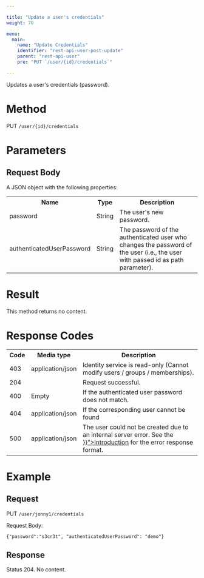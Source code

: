 ```yaml
---

title: "Update a user's credentials"
weight: 70

menu:
  main:
    name: "Update Credentials"
    identifier: "rest-api-user-post-update"
    parent: "rest-api-user"
    pre: "PUT `/user/{id}/credentials`"

---
```



Updates a user's credentials (password).

# Method

PUT `/user/{id}/credentials`

# Parameters

## Request Body

A JSON object with the following properties:

<table class="table table-striped">
  <tr>
    <th>Name</th>
    <th>Type</th>
    <th>Description</th>
  </tr>
  <tr>
    <td>password</td>
    <td>String</td>
    <td>The user's new password.</td>
  </tr>
  <tr>
    <td>authenticatedUserPassword</td>
    <td>String</td>
    <td>The password of the authenticated user who changes the password of the user (i.e., the user with passed id as path parameter).</td>
  </tr>
</table>


# Result

This method returns no content.


# Response Codes

<table class="table table-striped">
  <tr>
    <th>Code</th>
    <th>Media type</th>
    <th>Description</th>
  </tr>
  <tr>
    <td>403</td>
    <td>application/json</td>
    <td>Identity service is read-only (Cannot modify users / groups / memberships).</td>
  </tr>
  <tr>
    <td>204</td>
    <td></td>
    <td>Request successful.</td>
  </tr>
  <tr>
    <td>400</td>
    <td>Empty</td>
    <td>If the authenticated user password does not match.</td>
  </tr>
  <tr>
    <td>404</td>
    <td>application/json</td>
    <td>If the corresponding user cannot be found</td>
  </tr>
  <tr>
    <td>500</td>
    <td>application/json</td>
    <td>The user could not be created due to an internal server error. See the <a href="{{< relref "reference/rest/overview/_index.md#error-handling" >}}">Introduction</a> for the error response format.</td>
  </tr>
</table>


# Example

## Request

PUT `/user/jonny1/credentials`

Request Body:

    {"password":"s3cr3t", "authenticatedUserPassword": "demo"}

## Response

Status 204. No content.
